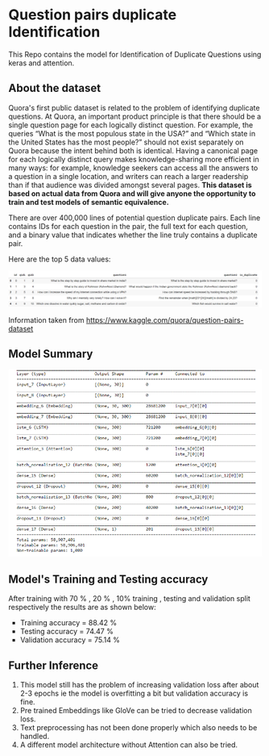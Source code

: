 # Question pairs duplicate Identification
This Repo contains the model for Identification of Duplicate Questions using keras and attention.

## About the dataset

Quora's first public dataset is related to the problem of identifying duplicate questions. At Quora, an important product principle is that there should be a single question page for each logically distinct question. For example, the queries “What is the most populous state in the USA?” and “Which state in the United States has the most people?” should not exist separately on Quora because the intent behind both is identical. Having a canonical page for each logically distinct query makes knowledge-sharing more efficient in many ways: for example, knowledge seekers can access all the answers to a question in a single location, and writers can reach a larger readership than if that audience was divided amongst several pages.
**This dataset is based on actual data from Quora and will give anyone the opportunity to train and test models of semantic equivalence.**

There are over 400,000 lines of potential question duplicate pairs. Each line contains IDs for each question in the pair, the full text for each question, and a binary value that indicates whether the line truly contains a duplicate pair.

Here are the top 5 data values:
<div align='center'>
  <img src = "https://github.com/praneethratna/Question-pairs-duplicate/blob/master/data-image.png" alt = "drawing"/></br>
</div>

Information taken from https://www.kaggle.com/quora/question-pairs-dataset

## Model Summary
<div align='center'>
  <img src = "https://github.com/praneethratna/Question-pairs-duplicate/blob/master/summary.png" alt = "drawing"/></br>
</div>

## Model's Training and Testing accuracy
After training with 70 % , 20 % , 10% training , testing and validation split respectively the results are as shown below:

<ul type = "square" >
  <li> Training accuracy = 88.42 % </li>
  <li> Testing accuracy = 74.47 % </li>
  <li> Validation accuracy = 75.14 % </li>
</ul>

## Further Inference
<ol type = "1">
  <li>This model still has the problem of increasing validation loss after about 2-3 epochs ie the model is overfitting a bit but validation accuracy is fine.</li>
  <li>Pre trained Embeddings like GloVe can be tried to decrease validation loss.</li>
  <li>Text preprocessing has not been done properly which also needs to be handled.</li>
  <li>A different model architecture without Attention can also be tried.</li>
</ol>  
